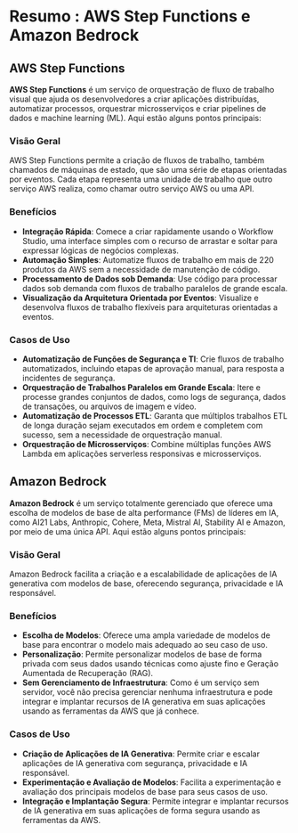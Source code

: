 # Resumo  : AWS Step Functions e Amazon Bedrock

## AWS Step Functions

**AWS Step Functions** é um serviço de orquestração de fluxo de trabalho visual que ajuda os desenvolvedores a criar aplicações distribuídas, automatizar processos, orquestrar microsserviços e criar pipelines de dados e machine learning (ML). Aqui estão alguns pontos principais:

### Visão Geral
AWS Step Functions permite a criação de fluxos de trabalho, também chamados de máquinas de estado, que são uma série de etapas orientadas por eventos. Cada etapa representa uma unidade de trabalho que outro serviço AWS realiza, como chamar outro serviço AWS ou uma API.

### Benefícios
- **Integração Rápida**: Comece a criar rapidamente usando o Workflow Studio, uma interface simples com o recurso de arrastar e soltar para expressar lógicas de negócios complexas.
- **Automação Simples**: Automatize fluxos de trabalho em mais de 220 produtos da AWS sem a necessidade de manutenção de código.
- **Processamento de Dados sob Demanda**: Use código para processar dados sob demanda com fluxos de trabalho paralelos de grande escala.
- **Visualização da Arquitetura Orientada por Eventos**: Visualize e desenvolva fluxos de trabalho flexíveis para arquiteturas orientadas a eventos.

### Casos de Uso
- **Automatização de Funções de Segurança e TI**: Crie fluxos de trabalho automatizados, incluindo etapas de aprovação manual, para resposta a incidentes de segurança.
- **Orquestração de Trabalhos Paralelos em Grande Escala**: Itere e processe grandes conjuntos de dados, como logs de segurança, dados de transações, ou arquivos de imagem e vídeo.
- **Automatização de Processos ETL**: Garanta que múltiplos trabalhos ETL de longa duração sejam executados em ordem e completem com sucesso, sem a necessidade de orquestração manual.
- **Orquestração de Microsserviços**: Combine múltiplas funções AWS Lambda em aplicações serverless responsivas e microsserviços.

## Amazon Bedrock

**Amazon Bedrock** é um serviço totalmente gerenciado que oferece uma escolha de modelos de base de alta performance (FMs) de líderes em IA, como AI21 Labs, Anthropic, Cohere, Meta, Mistral AI, Stability AI e Amazon, por meio de uma única API. Aqui estão alguns pontos principais:

### Visão Geral
Amazon Bedrock facilita a criação e a escalabilidade de aplicações de IA generativa com modelos de base, oferecendo segurança, privacidade e IA responsável.

### Benefícios
- **Escolha de Modelos**: Oferece uma ampla variedade de modelos de base para encontrar o modelo mais adequado ao seu caso de uso.
- **Personalização**: Permite personalizar modelos de base de forma privada com seus dados usando técnicas como ajuste fino e Geração Aumentada de Recuperação (RAG).
- **Sem Gerenciamento de Infraestrutura**: Como é um serviço sem servidor, você não precisa gerenciar nenhuma infraestrutura e pode integrar e implantar recursos de IA generativa em suas aplicações usando as ferramentas da AWS que já conhece.

### Casos de Uso
- **Criação de Aplicações de IA Generativa**: Permite criar e escalar aplicações de IA generativa com segurança, privacidade e IA responsável.
- **Experimentação e Avaliação de Modelos**: Facilita a experimentação e avaliação dos principais modelos de base para seus casos de uso.
- **Integração e Implantação Segura**: Permite integrar e implantar recursos de IA generativa em suas aplicações de forma segura usando as ferramentas da AWS.

